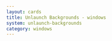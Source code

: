 ```yaml
---
layout: cards
title: Unlaunch Backgrounds - windows
system: unlaunch-backgrounds
category: windows
---
```


